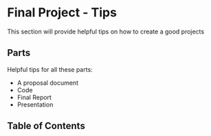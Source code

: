 # <i class="fas fa-book fa-fw"></i> Final Project - Tips

This section will provide helpful tips on how to create a good projects

## Parts

Helpful tips for all these parts:

- A proposal document
- Code
- Final Report
- Presentation

## Table of Contents

```{tableofcontents}

```
